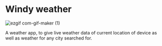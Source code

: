 # Windy weather

![ezgif com-gif-maker (1)](https://user-images.githubusercontent.com/69526660/125190285-f5e00c80-e259-11eb-8749-456b54a13888.gif)

A weather app, to give live weather data of current location of device as well as weather for any city searched for.
 

